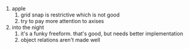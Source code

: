 1. apple
	1. grid snap is restrictive which is not good
	2. try to pay more attention to axises
2. into the night
	1. it's a funky freeform. that's good, but needs better implementation
	2. object relations aren't made well
